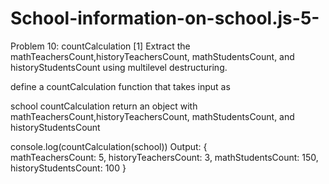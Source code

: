 # School-information-on-school.js-5-

Problem 10: countCalculation [1]
Extract the mathTeachersCount,historyTeachersCount, mathStudentsCount, and historyStudentsCount using multilevel destructuring.

define a countCalculation function that takes input as

school
countCalculation return an object with mathTeachersCount,historyTeachersCount, mathStudentsCount, and historyStudentsCount

console.log(countCalculation(school))
 Output: {  
  mathTeachersCount: 5,
  historyTeachersCount: 3,
  mathStudentsCount: 150,
  historyStudentsCount: 100
}